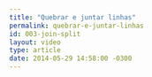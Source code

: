 ```yaml
---
title: "Quebrar e juntar linhas"
permalink: quebrar-e-juntar-linhas
id: 003-join-split
layout: video
type: article
date: 2014-05-29 14:58:00 -0300
---
```

